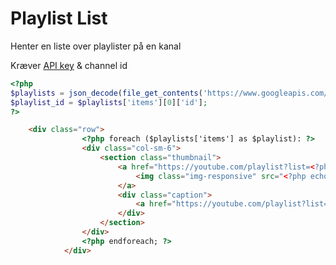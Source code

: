 # Playlist List
Henter en liste over playlister på en kanal

Kræver [API key](https://console.developers.google.com/apis/credentials) & channel id

```php
<?php
$playlists = json_decode(file_get_contents('https://www.googleapis.com/youtube/v3/playlists?key=API-KEY&part=snippet&channelId=CHANNEL-ID&order=date&maxResults=50'), true);
$playlist_id = $playlists['items'][0]['id'];
?>
```
```html
	<div class="row">
				<?php foreach ($playlists['items'] as $playlist): ?>
				<div class="col-sm-6">
					<section class="thumbnail">
						<a href="https://youtube.com/playlist?list=<?php echo $playlist['id']['playlistId']; ?>">
							<img class="img-responsive" src="<?php echo $playlist['snippet']['thumbnails']['medium']['url']; ?>" width="100%" />
						</a>
						<div class="caption">
							<a href="https://youtube.com/playlist?list=<?php echo $playlist['id']; ?>"><h4 class="text-ellipsis"><?php echo $playlist['snippet']['title'];?></h4></a>
						</div>
					</section>
				</div>
				<?php endforeach; ?>
			</div>
```
